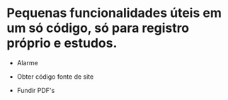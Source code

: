 # Pequenas funcionalidades úteis em um só código, só para registro próprio e estudos.

- Alarme

- Obter código fonte de site

- Fundir PDF's

